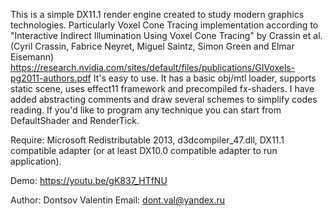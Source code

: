 This is a simple DX11.1 render engine created to study modern graphics technologies. Particularly Voxel Cone Tracing implementation according to "Interactive Indirect Illumination Using Voxel Cone Tracing" by Crassin et al. (Cyril Crassin, Fabrice Neyret, Miguel Saintz, Simon Green and Elmar Eisemann) https://research.nvidia.com/sites/default/files/publications/GIVoxels-pg2011-authors.pdf
It's easy to use. It has a basic obj/mtl loader, supports static scene, uses effect11 framework and precompiled fx-shaders.
I have added abstracting comments and draw several schemes to simplify codes reading.
If you'd like to program any technique you can start from DefaultShader and RenderTick.

Require: Microsoft Redistributable 2013, d3dcompiler_47.dll, DX11.1 compatible adapter (or at least DX10.0 compatible adapter to run application).

Demo: https://youtu.be/gK837_HTfNU

Author: Dontsov Valentin
Email: dont.val@yandex.ru